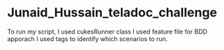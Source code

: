 # Junaid_Hussain_teladoc_challenge
To run my script, 
I used cukesRunner class 
I used feature file for BDD apporach 
I used tags to identify which scenarios to run.
